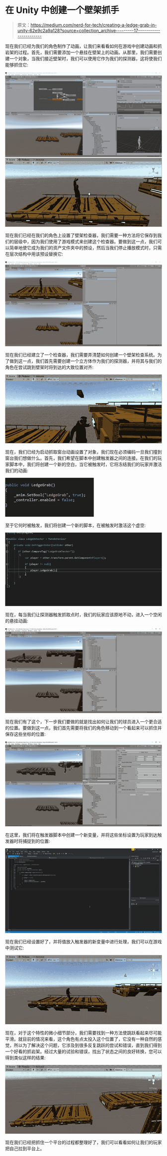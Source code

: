 # 在 Unity 中创建一个壁架抓手

> 原文：<https://medium.com/nerd-for-tech/creating-a-ledge-grab-in-unity-62e9c2a9a128?source=collection_archive---------17----------------------->

现在我们已经为我们的角色制作了动画，让我们来看看如何在游戏中创建动画和抓岩架的过程。首先，我们需要添加一个悬挂在壁架上的动画。从那里，我们需要创建一个对象，当我们接近壁架时，我们可以使用它作为我们的探测器，这将使我们能够抓住它:

![](img/134091da93a0a85d9038b3f58f9d5f66.png)![](img/9fcbc3723d262958b2aa8e4894b34469.png)

现在我们已经在我们的角色上设置了壁架检查器，我们需要一种方法将它保存到我们的层级中，因为我们使用了游戏模式来创建这个检查器。要做到这一点，我们可以简单地使它成为我们的资产文件夹中的预设，然后当我们停止播放模式时，只需在层次结构中用该预设替换它:

![](img/fe378b5c87a6061444cff7c94b495bca.png)

现在我们已经建立了一个检查器，我们需要弄清楚如何创建一个壁架检查系统。为了做到这一点，我们首先需要创建一个立方体作为我们的探测器，并将其与我们的角色在尝试跳到壁架时将到达的大致位置对齐:

![](img/c200e626699cd62dcd15bdcce3bd7bd1.png)

现在，我们已经为启动抓取窗台动画设置了对象，我们现在必须编码一旦我们撞到窗台我们想做什么。首先，我们希望在脚本中创建触发器之间的连接。在我们的玩家脚本中，我们将创建一个新的空白，当它被触发时，它将冻结我们的玩家并激活我们的动画:

![](img/2e7766431add44aac1d69cc92be2c556.png)

至于它何时被触发，我们将创建一个新的脚本，在被触发时激活这个虚空:

![](img/cfca6098350de9d69d659eab7884443e.png)

现在，每当我们让探测器触发抓取点时，我们的玩家应该原地不动，进入一个空闲的悬挂动画:

![](img/6867da3b97bd947e9ee9f4620a152317.png)

现在我们有了这个，下一步我们要做的就是找出如何让我们的球员进入一个更合适的位置。要做到这一点，我们首先需要将我们的角色移动到一个看起来可以抓住并保存这些坐标的位置:

![](img/1873561ef274af622b496cc70adb9cd4.png)

在这里，我们将在触发器脚本中创建一个新变量，并将这些坐标设置为玩家到达触发器时将捕捉到的位置:

![](img/b008dc73bca03a45fcf28af7659797f7.png)

现在我们已经设置好了，并将值放入触发器的新变量中进行处理，我们可以在游戏中测试它:

![](img/ad4986e65f2689943e31107329a9c7b7.png)

现在，对于这个特性的微小细节部分，我们需要找到一种方法使跳跃看起来尽可能平滑。就目前的情况来看，这个角色有点太投入这个位置了，它没有一种自然的感觉，所以为了解决这个问题，它涉及到很多反复跳跃的尝试和错误，直到我们得到一个好看的抓岩架。经过大量的试验和错误，找出了状态之间的良好转换，您可以得到类似这样的结果:

![](img/108c88b148c5af2f727dad9a5a584167.png)

现在我们已经把抓住一个平台的过程都整理好了，我们可以看看如何让我们的玩家把自己拉到平台上。